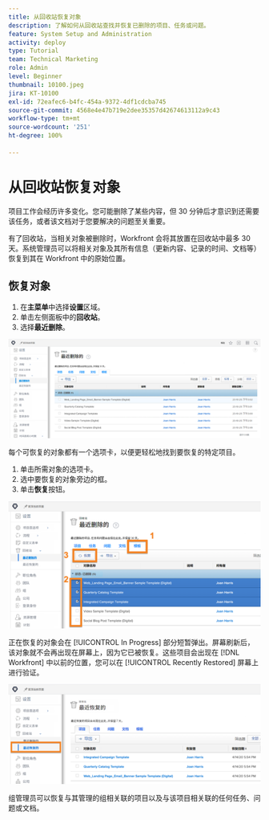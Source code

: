 ```yaml
---
title: 从回收站恢复对象
description: 了解如何从回收站查找并恢复已删除的项目、任务或问题。
feature: System Setup and Administration
activity: deploy
type: Tutorial
team: Technical Marketing
role: Admin
level: Beginner
thumbnail: 10100.jpeg
jira: KT-10100
exl-id: 72eafec6-b4fc-454a-9372-4df1cdcba745
source-git-commit: 4568e4e47b719e2dee35357d42674613112a9c43
workflow-type: tm+mt
source-wordcount: '251'
ht-degree: 100%

---
```


# 从回收站恢复对象

项目工作会经历许多变化。您可能删除了某些内容，但 30 分钟后才意识到还需要该任务，或者该文档对于您要解决的问题至关重要。

有了回收站，当相关对象被删除时，Workfront 会将其放置在回收站中最多 30 天。系统管理员可以将相关对象及其所有信息（更新内容、记录的时间、文档等）恢复到其在 Workfront 中的原始位置。

## 恢复对象

1. 在&#x200B;**主菜单**&#x200B;中选择&#x200B;**设置**&#x200B;区域。
1. 单击左侧面板中的&#x200B;**回收站**。
1. 选择&#x200B;**最近删除**。

![设置区域中回收站最近删除的部分](assets/admin-fund-recycle-bin-1.png)

每个可恢复的对象都有一个选项卡，以便更轻松地找到要恢复的特定项目。

1. 单击所需对象的选项卡。
1. 选中要恢复的对象旁边的框。
1. 单击&#x200B;**恢复**&#x200B;按钮。

![在回收站中选择的项目](assets/admin-fund-recycle-bin-2.png)

正在恢复的对象会在 [!UICONTROL In Progress] 部分短暂弹出。屏幕刷新后，该对象就不会再出现在屏幕上，因为它已被恢复。这些项目会出现在 [!DNL Workfront] 中以前的位置，您可以在 [!UICONTROL Recently Restored] 屏幕上进行验证。

![设置区域中回收站最近恢复的部分](assets/admin-fund-recycle-bin-3.png)

组管理员可以恢复与其管理的组相关联的项目以及与该项目相关联的任何任务、问题或文档。

<!--
learn more URL
Restoring deleted items
Viewing items that have been recently restored
-->
